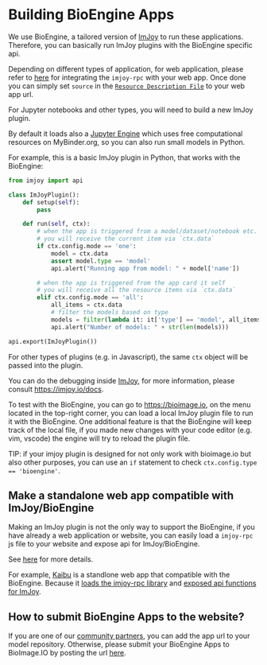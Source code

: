# Building BioEngine Apps

We use BioEngine, a tailored version of [ImJoy](https://imjoy.io) to run these applications. Therefore, you can basically run ImJoy plugins with the BioEngine specific api. 

Depending on different types of application, for web application, please refer to [here](https://github.com/imjoy-team/imjoy-core#use-your-web-application-inside-imjoy) for integrating the `imjoy-rpc` with your web app. Once done you can simply set `source` in the [`Resource Description File`](https://github.com/bioimage-io/bioimage.io/blob/master/docs/resource-description-file.md) to your web app url.


For Jupyter notebooks and other types, you will need to build a new ImJoy plugin.

By default it loads also a [Jupyter Engine](https://github.com/imjoy-team/jupyter-engine-manager) which uses free computational resources on MyBinder.org, so you can also run small models in Python. 

For example, this is a basic ImJoy plugin in Python, that works with the BioEngine:

```python
from imjoy import api

class ImJoyPlugin():
    def setup(self):
        pass

    def run(self, ctx):
        # when the app is triggered from a model/dataset/notebook etc.
        # you will receive the current item via `ctx.data`
        if ctx.config.mode == 'one':
            model = ctx.data
            assert model.type == 'model'
            api.alert("Running app from model: " + model['name'])

        # when the app is triggered from the app card it self
        # you will receive all the resource items via `ctx.data`
        elif ctx.config.mode == 'all':
            all_items = ctx.data
            # filter the models based on type
            models = filter(lambda it: it['type'] == 'model', all_items)
            api.alert("Number of models: " + str(len(models)))

api.export(ImJoyPlugin())
```

For other types of plugins (e.g. in Javascript), the same `ctx` object will be passed into the plugin.

You can do the debugging inside [ImJoy](https://imjoy.io), for more information, please consult https://imjoy.io/docs.

To test with the BioEngine, you can go to https://bioimage.io, on the menu located in the top-right corner, you can load a local ImJoy plugin file to run it with the BioEngine. One additional feature is that the BioEngine will keep track of the local file, if you made new changes with your code editor (e.g. vim, vscode) the engine will try to reload the plugin file. 

TIP: if your imjoy plugin is designed for not only work with bioimage.io but also other purposes, you can use an `if` statement to check `ctx.config.type == 'bioengine'`.

## Make a standalone web app compatible with ImJoy/BioEngine

Making an ImJoy plugin is not the only way to support the BioEngine, if you have already a web application or website, you can easily load a `imjoy-rpc` js file to your website and expose api for ImJoy/BioEngine.

See [here](https://github.com/imjoy-team/ImJoy-core#use-your-web-application-inside-imjoy) for more details.

For example, [Kaibu](https://kaibu.org) is a standlone web app that compatible with the BioEngine. Because it [loads the imjoy-rpc library](https://github.com/imjoy-team/kaibu/blob/efd355eff95da9aa0f7eb97103585b753063c05d/public/index.html#L45) and [exposed api functions for ImJoy](https://github.com/imjoy-team/kaibu/blob/master/src/imjoyAPI.js).

## How to submit BioEngine Apps to the website?

If you are one of our [community partners](https://github.com/bioimage-io/bioimage.io/blob/master/docs/join-partners.md), you can add the app url to your model repository. Otherwise, please submit your BioEngine Apps to BioImage.IO by posting the url [here](https://github.com/bioimage-io/bioimage-io-models/issues/26).
